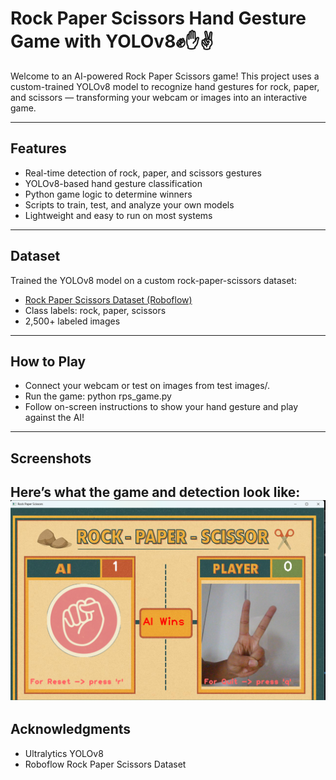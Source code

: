 # Rock Paper Scissors Hand Gesture Game with YOLOv8✊✋✌️

Welcome to an AI-powered Rock Paper Scissors game! This project uses a custom-trained YOLOv8 model to recognize hand gestures for rock, paper, and scissors — transforming your webcam or images into an interactive game.

---

##  Features

- Real-time detection of rock, paper, and scissors gestures
- YOLOv8-based hand gesture classification
- Python game logic to determine winners
- Scripts to train, test, and analyze your own models
- Lightweight and easy to run on most systems

---
##  Dataset

Trained the YOLOv8 model on a custom rock-paper-scissors dataset:  
- [Rock Paper Scissors Dataset (Roboflow)](https://universe.roboflow.com/roboflow-rock-paper-scissors/rock-paper-scissors-dataset)  
- Class labels: rock, paper, scissors  
- 2,500+ labeled images 

---
## How to Play

- Connect your webcam or test on images from test images/.
- Run the game:
python rps_game.py
- Follow on-screen instructions to show your hand gesture and play against the AI!

---
## Screenshots
Here’s what the game and detection look like:
![image alt](https://github.com/shriyabushan/RPC_game/blob/496436a8ff614d46ed07907a06f18746f4223848/Screenshot.png)
---
## Acknowledgments
- Ultralytics YOLOv8
- Roboflow Rock Paper Scissors Dataset
